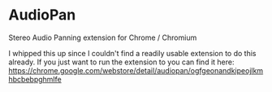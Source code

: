 # AudioPan
Stereo Audio Panning extension for Chrome / Chromium

I whipped this up since I couldn't find a readily usable extension to do this already. If you just want to run the extension to you can find it here: https://chrome.google.com/webstore/detail/audiopan/ogfgeonandkipeojlkmhbcbebpghmlfe
